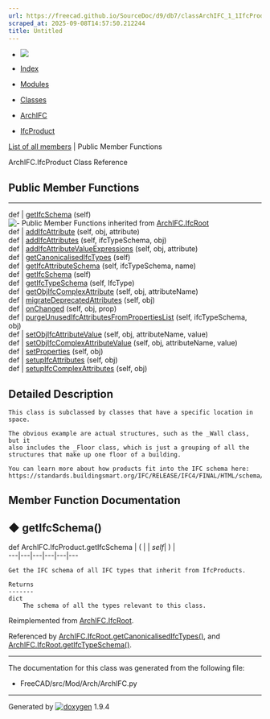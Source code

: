 ```yaml
---
url: https://freecad.github.io/SourceDoc/d9/db7/classArchIFC_1_1IfcProduct.html
scraped_at: 2025-09-08T14:57:50.212244
title: Untitled
---
```


  * [ ![](https://www.freecad.org/svg/logo-freecad.svg) ](https://freecadweb.org "FreeCAD")
  * [Index](../../index.html "Index")
  * [Modules](../../modules.html "Modules list")
  * [Classes](../../annotated.html "Annotated list")

  * [ArchIFC](../../de/d6f/namespaceArchIFC.html)
  * [IfcProduct](../../d9/db7/classArchIFC_1_1IfcProduct.html)

[List of all members](../../d7/d39/classArchIFC_1_1IfcProduct-members.html) | Public Member Functions

ArchIFC.IfcProduct Class Reference

##  Public Member Functions  
  
---  
def | [getIfcSchema](../../d9/db7/classArchIFC_1_1IfcProduct.html#a29f8b58103b9a31db34fc38480a831c9) (self)  
![-](../../closed.png) Public Member Functions inherited from
[ArchIFC.IfcRoot](../../d4/da7/classArchIFC_1_1IfcRoot.html)  
def | [addIfcAttribute](../../d4/da7/classArchIFC_1_1IfcRoot.html#ab7c9808570241f10e88758d133847126) (self, obj, attribute)  
def | [addIfcAttributes](../../d4/da7/classArchIFC_1_1IfcRoot.html#aa5ebaf1c079500bd27c59afbb27d3187) (self, ifcTypeSchema, obj)  
def | [addIfcAttributeValueExpressions](../../d4/da7/classArchIFC_1_1IfcRoot.html#a906dec9543d3dbf5d07d4d06bb03ea71) (self, obj, attribute)  
def | [getCanonicalisedIfcTypes](../../d4/da7/classArchIFC_1_1IfcRoot.html#a8db35c1d257efce75535aa22f5423d72) (self)  
def | [getIfcAttributeSchema](../../d4/da7/classArchIFC_1_1IfcRoot.html#a2ab9341d531f46f4e2cfc298b88653f5) (self, ifcTypeSchema, name)  
def | [getIfcSchema](../../d4/da7/classArchIFC_1_1IfcRoot.html#a1abc46a43fd39bed50ffd2fe0329cccf) (self)  
def | [getIfcTypeSchema](../../d4/da7/classArchIFC_1_1IfcRoot.html#a7f15ded5bae325bfd4f920d1533e5a5e) (self, IfcType)  
def | [getObjIfcComplexAttribute](../../d4/da7/classArchIFC_1_1IfcRoot.html#abd6e51a58b1c8aed5893cd0cf43f63bb) (self, obj, attributeName)  
def | [migrateDeprecatedAttributes](../../d4/da7/classArchIFC_1_1IfcRoot.html#a503f3b8410e6533d4185e24102637af2) (self, obj)  
def | [onChanged](../../d4/da7/classArchIFC_1_1IfcRoot.html#abde72ec687dc6401837824722d16d9ea) (self, obj, prop)  
def | [purgeUnusedIfcAttributesFromPropertiesList](../../d4/da7/classArchIFC_1_1IfcRoot.html#a3d4b25db8f94b4810f5fcef008b021ab) (self, ifcTypeSchema, obj)  
def | [setObjIfcAttributeValue](../../d4/da7/classArchIFC_1_1IfcRoot.html#a5f1380f722823e4fac892a1a05076256) (self, obj, attributeName, value)  
def | [setObjIfcComplexAttributeValue](../../d4/da7/classArchIFC_1_1IfcRoot.html#a320c53d77ddddee77dcd33ecbb0fcb44) (self, obj, attributeName, value)  
def | [setProperties](../../d4/da7/classArchIFC_1_1IfcRoot.html#a085b21fd2e99fa8a5ac287d97fbe7fa2) (self, obj)  
def | [setupIfcAttributes](../../d4/da7/classArchIFC_1_1IfcRoot.html#af4c72df4764acc9c3f0edd77cce20627) (self, obj)  
def | [setupIfcComplexAttributes](../../d4/da7/classArchIFC_1_1IfcRoot.html#a6f01e2ef7ddbae31c1816317023b9d68) (self, obj)  
  
## Detailed Description

    
    
    This class is subclassed by classes that have a specific location in space.
    
    The obvious example are actual structures, such as the _Wall class, but it
    also includes the _Floor class, which is just a grouping of all the
    structures that make up one floor of a building.
    
    You can learn more about how products fit into the IFC schema here:
    https://standards.buildingsmart.org/IFC/RELEASE/IFC4/FINAL/HTML/schema/ifckernel/lexical/ifcproduct.htm
    

## Member Function Documentation

## ◆ getIfcSchema()

def ArchIFC.IfcProduct.getIfcSchema  | ( |  | _self_| ) |   
---|---|---|---|---|---  
      
    
    Get the IFC schema of all IFC types that inherit from IfcProducts.
    
    Returns
    -------
    dict
        The schema of all the types relevant to this class.
    

Reimplemented from
[ArchIFC.IfcRoot](../../d4/da7/classArchIFC_1_1IfcRoot.html#a1abc46a43fd39bed50ffd2fe0329cccf).

Referenced by
[ArchIFC.IfcRoot.getCanonicalisedIfcTypes()](../../d4/da7/classArchIFC_1_1IfcRoot.html#a8db35c1d257efce75535aa22f5423d72),
and
[ArchIFC.IfcRoot.getIfcTypeSchema()](../../d4/da7/classArchIFC_1_1IfcRoot.html#a7f15ded5bae325bfd4f920d1533e5a5e).

* * *

The documentation for this class was generated from the following file:

  * FreeCAD/src/Mod/Arch/ArchIFC.py

* * *

Generated by
[![doxygen](../../doxygen.svg)](https://www.doxygen.org/index.html) 1.9.4


